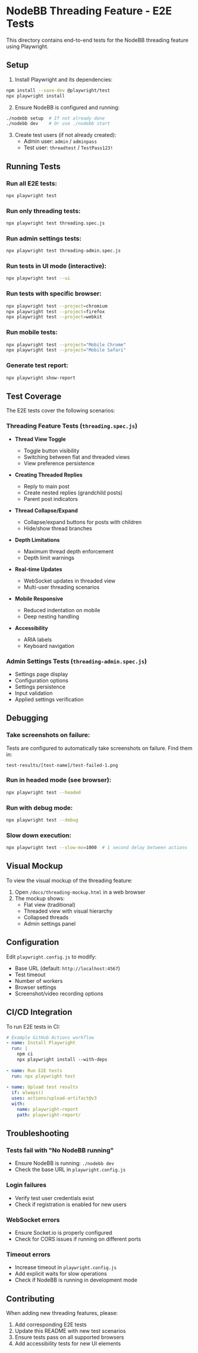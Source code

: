 # NodeBB Threading Feature - E2E Tests

This directory contains end-to-end tests for the NodeBB threading feature using Playwright.

## Setup

1. Install Playwright and its dependencies:
```bash
npm install --save-dev @playwright/test
npx playwright install
```

2. Ensure NodeBB is configured and running:
```bash
./nodebb setup  # If not already done
./nodebb dev    # Or use ./nodebb start
```

3. Create test users (if not already created):
   - Admin user: `admin` / `adminpass`
   - Test user: `threadtest` / `TestPass123!`

## Running Tests

### Run all E2E tests:
```bash
npx playwright test
```

### Run only threading tests:
```bash
npx playwright test threading.spec.js
```

### Run admin settings tests:
```bash
npx playwright test threading-admin.spec.js
```

### Run tests in UI mode (interactive):
```bash
npx playwright test --ui
```

### Run tests with specific browser:
```bash
npx playwright test --project=chromium
npx playwright test --project=firefox
npx playwright test --project=webkit
```

### Run mobile tests:
```bash
npx playwright test --project="Mobile Chrome"
npx playwright test --project="Mobile Safari"
```

### Generate test report:
```bash
npx playwright show-report
```

## Test Coverage

The E2E tests cover the following scenarios:

### Threading Feature Tests (`threading.spec.js`)
- **Thread View Toggle**
  - Toggle button visibility
  - Switching between flat and threaded views
  - View preference persistence
  
- **Creating Threaded Replies**
  - Reply to main post
  - Create nested replies (grandchild posts)
  - Parent post indicators
  
- **Thread Collapse/Expand**
  - Collapse/expand buttons for posts with children
  - Hide/show thread branches
  
- **Depth Limitations**
  - Maximum thread depth enforcement
  - Depth limit warnings
  
- **Real-time Updates**
  - WebSocket updates in threaded view
  - Multi-user threading scenarios
  
- **Mobile Responsive**
  - Reduced indentation on mobile
  - Deep nesting handling
  
- **Accessibility**
  - ARIA labels
  - Keyboard navigation

### Admin Settings Tests (`threading-admin.spec.js`)
- Settings page display
- Configuration options
- Settings persistence
- Input validation
- Applied settings verification

## Debugging

### Take screenshots on failure:
Tests are configured to automatically take screenshots on failure. Find them in:
```
test-results/[test-name]/test-failed-1.png
```

### Run in headed mode (see browser):
```bash
npx playwright test --headed
```

### Run with debug mode:
```bash
npx playwright test --debug
```

### Slow down execution:
```bash
npx playwright test --slow-mo=1000  # 1 second delay between actions
```

## Visual Mockup

To view the visual mockup of the threading feature:
1. Open `/docs/threading-mockup.html` in a web browser
2. The mockup shows:
   - Flat view (traditional)
   - Threaded view with visual hierarchy
   - Collapsed threads
   - Admin settings panel

## Configuration

Edit `playwright.config.js` to modify:
- Base URL (default: `http://localhost:4567`)
- Test timeout
- Number of workers
- Browser settings
- Screenshot/video recording options

## CI/CD Integration

To run E2E tests in CI:

```yaml
# Example GitHub Actions workflow
- name: Install Playwright
  run: |
    npm ci
    npx playwright install --with-deps
    
- name: Run E2E tests
  run: npx playwright test
  
- name: Upload test results
  if: always()
  uses: actions/upload-artifact@v3
  with:
    name: playwright-report
    path: playwright-report/
```

## Troubleshooting

### Tests fail with "No NodeBB running"
- Ensure NodeBB is running: `./nodebb dev`
- Check the base URL in `playwright.config.js`

### Login failures
- Verify test user credentials exist
- Check if registration is enabled for new users

### WebSocket errors
- Ensure Socket.io is properly configured
- Check for CORS issues if running on different ports

### Timeout errors
- Increase timeout in `playwright.config.js`
- Add explicit waits for slow operations
- Check if NodeBB is running in development mode

## Contributing

When adding new threading features, please:
1. Add corresponding E2E tests
2. Update this README with new test scenarios
3. Ensure tests pass on all supported browsers
4. Add accessibility tests for new UI elements